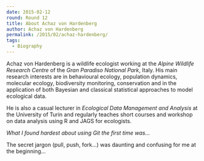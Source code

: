 ```yaml
---
date: 2015-02-12
round: Round 12
title: About Achaz von Hardenberg
author: Achaz von Hardenberg
permalink: /2015/02/achaz-hardenberg/
tags:
  - Biography
---  
```

Achaz von Hardenberg is a wildlife ecologist working at the *Alpine Wildlife Research Centre* of the *Gran Paradiso National Park*, Italy. 
His main research interests are in behavioural ecology, population dynamics, molecular ecology, biodiversity monitoring, conservation and in the application of both Bayesian and classical statistical approaches to model ecological data.  
  
He is also a casual lecturer in *Ecological Data Management and Analysis* at the University of Turin and regularly teaches short courses and workshop on data analysis using R and JAGS for ecologists.   
  
*What I found hardest about using Git the first time was...*  
  
The secret jargon (pull, push, fork…) was daunting and confusing for me at the beginning…  
  
